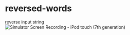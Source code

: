# reversed-words
reverse input string
![Simulator Screen Recording - iPod touch (7th generation)](https://user-images.githubusercontent.com/90044462/155113515-109d060f-2423-4f3e-b5ba-b3822047ec62.gif)
